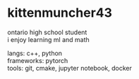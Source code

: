 # kittenmuncher43

ontario high school student  
i enjoy learning ml and math  
  
langs: c++, python  
frameworks: pytorch  
tools: git, cmake, jupyter notebook, docker  
